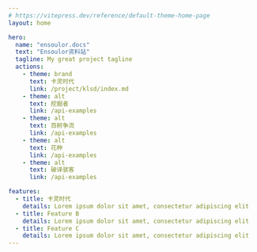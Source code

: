 ```yaml
---
# https://vitepress.dev/reference/default-theme-home-page
layout: home

hero:
  name: "ensoulor.docs"
  text: "Ensoulor资料站"
  tagline: My great project tagline
  actions:
    - theme: brand
      text: 卡灵时代
      link: /project/klsd/index.md
    - theme: alt
      text: 挖掘者
      link: /api-examples
    - theme: alt
      text: 百舸争流
      link: /api-examples
    - theme: alt
      text: 花种
      link: /api-examples
    - theme: alt
      text: 破译骇客
      link: /api-examples

features:
  - title: 卡灵时代
    details: Lorem ipsum dolor sit amet, consectetur adipiscing elit
  - title: Feature B
    details: Lorem ipsum dolor sit amet, consectetur adipiscing elit
  - title: Feature C
    details: Lorem ipsum dolor sit amet, consectetur adipiscing elit
---
```


<!-- 域名用 .org.cn -->

<Card/>
